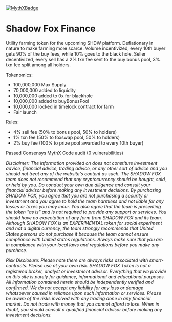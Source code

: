 [![MythXBadge](https://badgen.net/https/api.mythx.io/v1/projects/cf7d36ac-59c8-4cff-a7d0-4b34425b9a4c/badge/data?cache=300&icon=https://raw.githubusercontent.com/ConsenSys/mythx-github-badge/main/logo_white.svg)](https://docs.mythx.io/dashboard/github-badges)

# Shadow Fox Finance

Utility farming token for the upcoming SHDW platform. 
Deflationary in nature to make farming more scarce. 
Volume incentivized, every 10th buyer gets 90% of the buy fees, while 10% goes to the black hole. 
Seller decentivized, every sell has a 2% txn fee sent to the buy bonus pool, 3% txn fee split among all holders.

Tokenomics:
- 100,000,000 Max Supply
- 70,000,000 added to liquidity
- 10,000,000 added to 0x for blackhole
- 10,000,000 added to buyBonusPool
- 10,000,000 locked in timelock contract for farm
- Fair launch

Rules:
- 4% sell fee (50% to bonus pool, 50% to holders)
- 1% txn fee (50% to foxswap pool, 50% to holders)
- 2% buy fee (100% to prize pool awarded to every 10th buyer)

Passed Consensys MythX Code audit (0 vulnerabilities)

_Disclaimer: The information provided on does not constitute investment advice, financial advice, trading advice, or any other sort of advice and you should not treat any of the website's content as such. The SHADOW FOX team does not recommend that any cryptocurrency should be bought, sold, or held by you. Do conduct your own due diligence and consult your financial advisor before making any investment decisions. By purchasing SHADOW FOX, you agree that you are not purchasing a security or investment and you agree to hold the team harmless and not liable for any losses or taxes you may incur. You also agree that the team is presenting the token "as is" and is not required to provide any support or services. You should have no expectation of any form from SHADOW FOX and its team. Although SHADOW FOX is an EXPERIMENTAL token for social experiment and not a digital currency, the team strongly recommends that United States persons do not purchase it because the team cannot ensure compliance with United states regulations. Always make sure that you are in compliance with your local laws and regulations before you make any purchase._

_Risk Disclosure: Please note there are always risks associated with smart-contracts. Please use at your own risk. SHADOW FOX Token is not a registered broker, analyst or investment advisor. Everything that we provide on this site is purely for guidance, informational and educational purposes. All information contained herein should be independently verified and confirmed. We do not accept any liability for any loss or damage whatsoever caused in reliance upon such information or services.
Please be aware of the risks involved with any trading done in any financial market. Do not trade with money that you cannot afford to lose. When in doubt, you should consult a qualified financial advisor before making any investment decisions._
